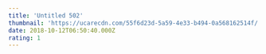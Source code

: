 ```yaml
---
title: 'Untitled 502'
thumbnail: 'https://ucarecdn.com/55f6d23d-5a59-4e33-b494-0a568162514f/'
date: 2018-10-12T06:50:40.000Z
rating: 1
---
```

